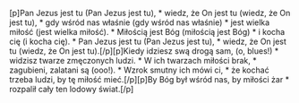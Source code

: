 [p]Pan Jezus jest tu (Pan Jezus jest tu), * wiedz, że On jest tu (wiedz, że On jest tu), * gdy wśród nas właśnie (gdy wśród nas właśnie) * jest wielka miłość (jest wielka miłość). * Miłością jest Bóg (miłością jest Bóg) * i kocha cię (i kocha cię). * Pan Jezus jest tu (Pan Jezus jest tu), * wiedz, że On jest tu (wiedz, że On jest tu).[/p][p]Kiedy idziesz swą drogą sam, (o, blues!) * widzisz twarze zmęczonych ludzi. * W ich twarzach miłości brak, * zagubieni, zalatani są (ooo!). * Wzrok smutny ich mówi ci, * że kochać trzeba ludzi, by tę miłość mieć.[/p][p]By Bóg był wśród nas, by miłości żar * rozpalił cały ten lodowy świat.[/p]